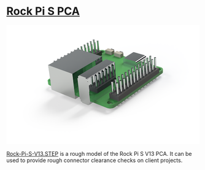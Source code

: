 # [Rock Pi S PCA](https://wiki.radxa.com/RockpiS)

![Rock Pi S PCA Image](Rock-Pi-S-V13.png)

[Rock-Pi-S-V13.STEP](Rock-Pi-S-V13.STEP) is a rough model of the Rock Pi S V13 PCA. 
It can be used to provide rough connector clearance checks on client projects.
